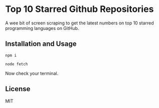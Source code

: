# Top 10 Starred Github Repositories

A wee bit of screen scraping to get the latest numbers on top 10 starred programming languages on GitHub.

## Installation and Usage

```npm i```

```node fetch```

Now check your terminal.

## License

MIT